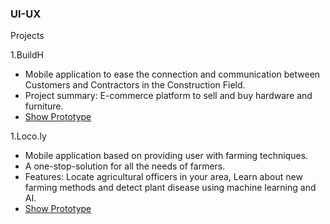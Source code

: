 ### UI-UX


Projects

1.BuildH
 * Mobile application to ease the connection and communication between Customers and Contractors in the Construction Field.
 * Project summary: E-commerce platform to sell and buy hardware and furniture.
 * [Show Prototype](https://www.figma.com/proto/PXSiyENzt16nAV1Wp2oaEU/BuildH?page-id=0%3A1&type=design&node-id=2-5&viewport=76%2C454%2C0.21&t=JT0I49n66YfCWjQg-1&scaling=scale-down&starting-point-node-id=2%3A3&mode=design)

1.Loco.ly
 * Mobile application based on providing user with farming techniques.
 * A one-stop-solution for all the needs of farmers.
 * Features: Locate agricultural officers in your area, Learn about new farming methods and detect plant disease using
machine learning and AI.
 * [Show Prototype]([https://www.figma.com/proto/PXSiyENzt16nAV1Wp2oaEU/BuildH?page-id=0%3A1&type=design&node-id=2-5&viewport=76%2C454%2C0.21&t=JT0I49n66YfCWjQg-1&scaling=scale-down&starting-point-node-id=2%3A3&mode=design](https://www.figma.com/proto/DvVDgUTRJuoByymfS0xISf/loco.ly?page-id=0%3A1&type=design&node-id=1-6&viewport=-13530%2C-13923%2C0.22&t=8BP0yCUcz1FmTZUK-1&scaling=scale-down&starting-point-node-id=1%3A5&mode=design)https://www.figma.com/proto/DvVDgUTRJuoByymfS0xISf/loco.ly?page-id=0%3A1&type=design&node-id=1-6&viewport=-13530%2C-13923%2C0.22&t=8BP0yCUcz1FmTZUK-1&scaling=scale-down&starting-point-node-id=1%3A5&mode=design)
